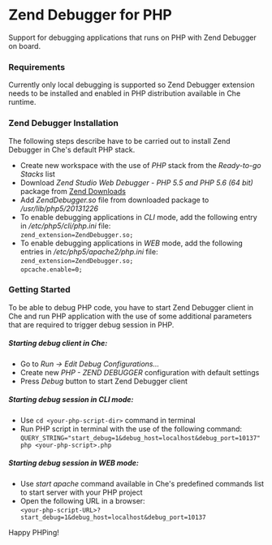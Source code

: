# Zend Debugger for PHP

Support for debugging applications that runs on PHP with Zend Debugger on board.

### Requirements

Currently only local debugging is supported so Zend Debugger extension needs to be installed and enabled in PHP distribution available in Che runtime.

### Zend Debugger Installation

The following steps describe have to be carried out to install Zend Debugger in Che's default PHP stack.
* Create new workspace with the use of _PHP_ stack from the _Ready-to-go Stacks_ list
* Download _Zend Studio Web Debugger - PHP 5.5 and PHP 5.6 (64 bit)_ package from [Zend Downloads](http://www.zend.com/en/products/studio/downloads-studio#Linux)
* Add _ZendDebugger.so_ file from downloaded package to _/usr/lib/php5/20131226_
* To enable debugging applications in _CLI_ mode, add the following entry in _/etc/php5/cli/php.ini_ file:<br>
`zend_extension=ZendDebugger.so;`
* To enable debugging applications in _WEB_ mode, add the following entries in _/etc/php5/apache2/php.ini_ file:<br>
`zend_extension=ZendDebugger.so;`<br>
`opcache.enable=0;`

### Getting Started

To be able to debug PHP code, you have to start Zend Debugger client in Che and run PHP application with the use of some additional parameters that are required to trigger debug session in PHP.

##### Starting debug client in Che:
* Go to _Run -> Edit Debug Configurations..._
* Create new *PHP - ZEND DEBUGGER* configuration with default settings
* Press *Debug* button to start Zend Debugger client

##### Starting debug session in CLI mode:
* Use `cd <your-php-script-dir>` command in terminal
* Run PHP script in terminal with the use of the following command:<br>
`QUERY_STRING="start_debug=1&debug_host=localhost&debug_port=10137" php <your-php-script>.php`

##### Starting debug session in WEB mode:
* Use _start apache_ command available in Che's predefined commands list to start server with your PHP project
* Open the following URL in a browser:<br>
`<your-php-script-URL>?start_debug=1&debug_host=localhost&debug_port=10137`

Happy PHPing!